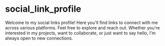 # social_link_profile
Welcome to my social links profile! Here you'll find links to connect with me across various platforms. Feel free to explore and reach out. Whether you're interested in my projects, want to collaborate, or just want to say hello, I'm always open to new connections.
